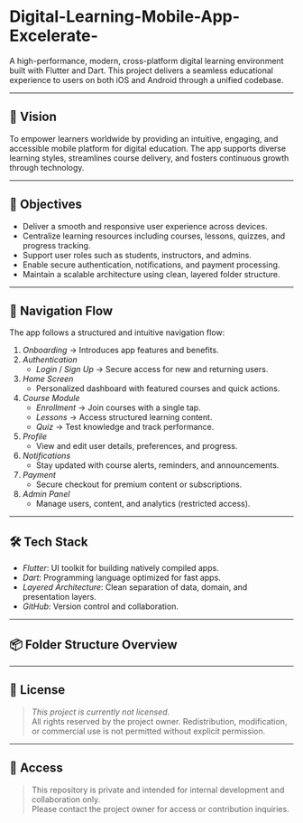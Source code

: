 # Digital-Learning-Mobile-App-Excelerate-

A high-performance, modern, cross-platform digital learning environment built with Flutter and Dart. This project delivers a seamless educational experience to users on both iOS and Android through a unified codebase.

---

## 🚀 Vision

To empower learners worldwide by providing an intuitive, engaging, and accessible mobile platform for digital education. The app supports diverse learning styles, streamlines course delivery, and fosters continuous growth through technology.

---

## 🎯 Objectives

- Deliver a smooth and responsive user experience across devices.
- Centralize learning resources including courses, lessons, quizzes, and progress tracking.
- Support user roles such as students, instructors, and admins.
- Enable secure authentication, notifications, and payment processing.
- Maintain a scalable architecture using clean, layered folder structure.

---

## 🧭 Navigation Flow

The app follows a structured and intuitive navigation flow:

1. *Onboarding* → Introduces app features and benefits.
2. *Authentication*
   - *Login* / *Sign Up* → Secure access for new and returning users.
3. *Home Screen*
   - Personalized dashboard with featured courses and quick actions.
4. *Course Module*
   - *Enrollment* → Join courses with a single tap.
   - *Lessons* → Access structured learning content.
   - *Quiz* → Test knowledge and track performance.
5. *Profile*
   - View and edit user details, preferences, and progress.
6. *Notifications*
   - Stay updated with course alerts, reminders, and announcements.
7. *Payment*
   - Secure checkout for premium content or subscriptions.
8. *Admin Panel*
   - Manage users, content, and analytics (restricted access).

---

## 🛠️ Tech Stack

- *Flutter*: UI toolkit for building natively compiled apps.
- *Dart*: Programming language optimized for fast apps.
- *Layered Architecture*: Clean separation of data, domain, and presentation layers.
- *GitHub*: Version control and collaboration.

---

## 📦 Folder Structure Overview

---

## 📄 License

> *This project is currently not licensed.*  
> All rights reserved by the project owner. Redistribution, modification, or commercial use is not permitted without explicit permission.

---

## 🔐 Access

> This repository is private and intended for internal development and collaboration only.  
> Please contact the project owner for access or contribution inquiries.
